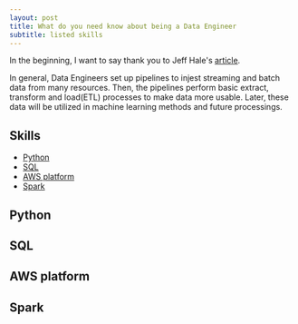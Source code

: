 ```yaml
---
layout: post
title: What do you need know about being a Data Engineer
subtitle: listed skills
---
```

In the beginning, I want to say thank you to Jeff Hale's [article](https://towardsdatascience.com/most-in-demand-tech-skills-for-data-engineers-58f4c1ca25ab).

In general, Data Engineers set up pipelines to injest streaming and batch data from many resources. Then, the pipelines perform basic extract, transform and load(ETL) processes to make data more usable. Later, these data will be utilized in machine learning methods and future processings.

## Skills
- [Python](#python)
- [SQL](#sql)
- [AWS platform](#aws-platform)
- [Spark](#spark)

## Python
## SQL
## AWS platform
## Spark


